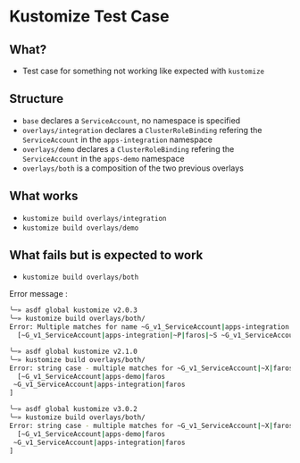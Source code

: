 # Kustomize Test Case

## What?

- Test case for something not working like expected with `kustomize`

## Structure

- `base` declares a `ServiceAccount`, no namespace is specified
- `overlays/integration` declares a `ClusterRoleBinding` refering the `ServiceAccount` in the `apps-integration` namespace
- `overlays/demo` declares a `ClusterRoleBinding` refering the `ServiceAccount` in the `apps-demo` namespace
- `overlays/both` is a composition of the two previous overlays

## What works

- `kustomize build overlays/integration`
- `kustomize build overlays/demo`

## What fails but is expected to work

- `kustomize build overlays/both`

Error message :

```bash
╰─» asdf global kustomize v2.0.3
╰─» kustomize build overlays/both/
Error: Multiple matches for name ~G_v1_ServiceAccount|apps-integration|~P|faros|~S:
  [~G_v1_ServiceAccount|apps-integration|~P|faros|~S ~G_v1_ServiceAccount|apps-demo|~P|faros|~S]

╰─» asdf global kustomize v2.1.0
╰─» kustomize build overlays/both/
Error: string case - multiple matches for ~G_v1_ServiceAccount|~X|faros:
  [~G_v1_ServiceAccount|apps-demo|faros
 ~G_v1_ServiceAccount|apps-integration|faros
]

╰─» asdf global kustomize v3.0.2
╰─» kustomize build overlays/both/
Error: string case - multiple matches for ~G_v1_ServiceAccount|~X|faros:
  [~G_v1_ServiceAccount|apps-demo|faros
 ~G_v1_ServiceAccount|apps-integration|faros
]

```
